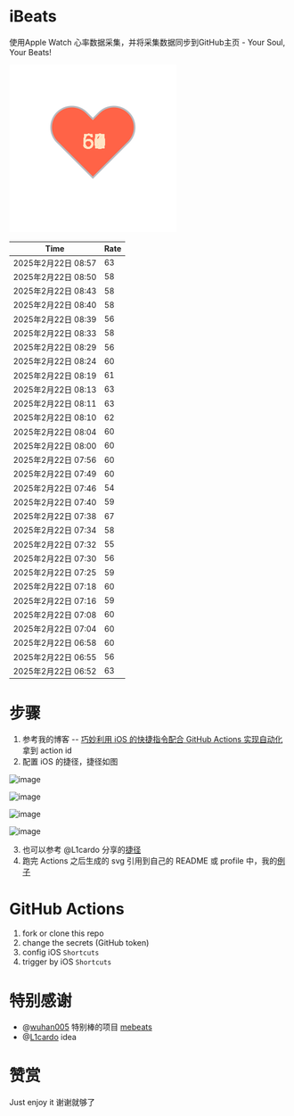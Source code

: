# iBeats
使用Apple Watch 心率数据采集，并将采集数据同步到GitHub主页 - Your Soul, Your Beats!

![](./files/heart.svg)

<!--START_SECTION:my_heart_rate-->
| Time | Rate | 
 | ---- | ---- | 
| 2025年2月22日 08:57 | 63 |
| 2025年2月22日 08:50 | 58 |
| 2025年2月22日 08:43 | 58 |
| 2025年2月22日 08:40 | 58 |
| 2025年2月22日 08:39 | 56 |
| 2025年2月22日 08:33 | 58 |
| 2025年2月22日 08:29 | 56 |
| 2025年2月22日 08:24 | 60 |
| 2025年2月22日 08:19 | 61 |
| 2025年2月22日 08:13 | 63 |
| 2025年2月22日 08:11 | 63 |
| 2025年2月22日 08:10 | 62 |
| 2025年2月22日 08:04 | 60 |
| 2025年2月22日 08:00 | 60 |
| 2025年2月22日 07:56 | 60 |
| 2025年2月22日 07:49 | 60 |
| 2025年2月22日 07:46 | 54 |
| 2025年2月22日 07:40 | 59 |
| 2025年2月22日 07:38 | 67 |
| 2025年2月22日 07:34 | 58 |
| 2025年2月22日 07:32 | 55 |
| 2025年2月22日 07:30 | 56 |
| 2025年2月22日 07:25 | 59 |
| 2025年2月22日 07:18 | 60 |
| 2025年2月22日 07:16 | 59 |
| 2025年2月22日 07:08 | 60 |
| 2025年2月22日 07:04 | 60 |
| 2025年2月22日 06:58 | 60 |
| 2025年2月22日 06:55 | 56 |
| 2025年2月22日 06:52 | 63 |

<!--END_SECTION:my_heart_rate-->

# 步骤
1. 参考我的博客 -- [巧妙利用 iOS 的快捷指令配合 GitHub Actions 实现自动化](https://github.com/yihong0618/gitblog/issues/198) 拿到 action id
2. 配置 iOS 的捷径，捷径如图

![image](https://user-images.githubusercontent.com/15976103/122154218-0db0b480-ce97-11eb-93bb-5aec07c558dc.png)

![image](https://user-images.githubusercontent.com/15976103/122154236-186b4980-ce97-11eb-8e4b-70551a0391ae.png)

![image](https://user-images.githubusercontent.com/15976103/122154268-2d47dd00-ce97-11eb-902e-3acf292265a9.png)

![image](https://user-images.githubusercontent.com/15976103/122174055-fa144680-ceb4-11eb-9be2-3eb83cd516f7.png)

3. 也可以参考 @L1cardo 分享的[捷径](https://www.icloud.com/shortcuts/6ab6047b459c41ad822ad6b94b1c03d4)
4. 跑完 Actions 之后生成的 svg 引用到自己的 README 或 profile 中，我的[例子](https://github.com/yihong0618) 

# GitHub Actions

1. fork or clone this repo
2. change the secrets (GitHub token)
3. config iOS `Shortcuts` 
4. trigger by iOS `Shortcuts`

# 特别感谢
- @[wuhan005](https://github.com/wuhan005) 特别棒的项目 [mebeats](https://github.com/wuhan005/mebeats)
- @[L1cardo](https://github.com/L1cardo) idea

# 赞赏
Just enjoy it
谢谢就够了
